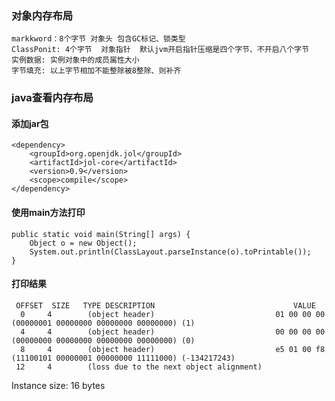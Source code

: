 ### 对象内存布局
    markkword：8个字节 对象头 包含GC标记、锁类型
    ClassPonit: 4个字节  对象指针  默认jvm开启指针压缩是四个字节、不开启八个字节
    实例数据: 实例对象中的成员属性大小
    字节填充: 以上字节相加不能整除被8整除、则补齐

### java查看内存布局

#### 添加jar包
    <dependency>
        <groupId>org.openjdk.jol</groupId>
        <artifactId>jol-core</artifactId>
        <version>0.9</version>
        <scope>compile</scope>
    </dependency>
#### 使用main方法打印
    public static void main(String[] args) {
        Object o = new Object();
        System.out.println(ClassLayout.parseInstance(o).toPrintable());
    }
#### 打印结果
     OFFSET  SIZE   TYPE DESCRIPTION                               VALUE
      0     4        (object header)                           01 00 00 00 (00000001 00000000 00000000 00000000) (1)
      4     4        (object header)                           00 00 00 00 (00000000 00000000 00000000 00000000) (0)
      8     4        (object header)                           e5 01 00 f8 (11100101 00000001 00000000 11111000) (-134217243)
     12     4        (loss due to the next object alignment)
Instance size: 16 bytes
   

    